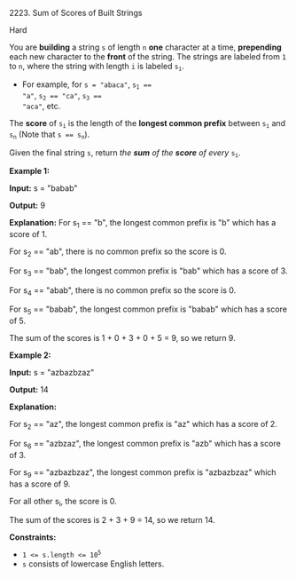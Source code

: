 2223\. Sum of Scores of Built Strings

Hard

You are **building** a string `s` of length `n` **one** character at a time, **prepending** each new character to the **front** of the string. The strings are labeled from `1` to `n`, where the string with length `i` is labeled <code>s<sub>i</sub></code>.

*   For example, for `s = "abaca"`, <code>s<sub>1</sub> == "a"</code>, <code>s<sub>2</sub> == "ca"</code>, <code>s<sub>3</sub> == "aca"</code>, etc.

The **score** of <code>s<sub>i</sub></code> is the length of the **longest common prefix** between <code>s<sub>i</sub></code> and <code>s<sub>n</sub></code> (Note that <code>s == s<sub>n</sub></code>).

Given the final string `s`, return _the **sum** of the **score** of every_ <code>s<sub>i</sub></code>.

**Example 1:**

**Input:** s = "babab"

**Output:** 9

**Explanation:** For s<sub>1</sub> == "b", the longest common prefix is "b" which has a score of 1. 

For s<sub>2</sub> == "ab", there is no common prefix so the score is 0. 

For s<sub>3</sub> == "bab", the longest common prefix is "bab" which has a score of 3. 

For s<sub>4</sub> == "abab", there is no common prefix so the score is 0. 

For s<sub>5</sub> == "babab", the longest common prefix is "babab" which has a score of 5. 

The sum of the scores is 1 + 0 + 3 + 0 + 5 = 9, so we return 9.

**Example 2:**

**Input:** s = "azbazbzaz"

**Output:** 14

**Explanation:** 

For s<sub>2</sub> == "az", the longest common prefix is "az" which has a score of 2. 

For s<sub>6</sub> == "azbzaz", the longest common prefix is "azb" which has a score of 3. 

For s<sub>9</sub> == "azbazbzaz", the longest common prefix is "azbazbzaz" which has a score of 9. 

For all other s<sub>i</sub>, the score is 0. 

The sum of the scores is 2 + 3 + 9 = 14, so we return 14.

**Constraints:**

*   <code>1 <= s.length <= 10<sup>5</sup></code>
*   `s` consists of lowercase English letters.